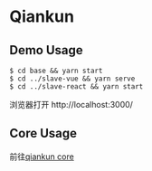 # Qiankun

## Demo Usage

```shell
$ cd base && yarn start
$ cd ../slave-vue && yarn serve
$ cd ../slave-react && yarn start
```

浏览器打开 http://localhost:3000/

## Core Usage

前往[qiankun core](./qiankun)
